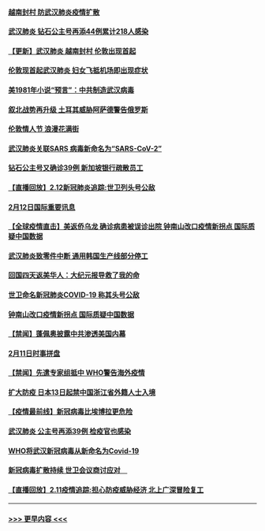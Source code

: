 #### [越南封村 防武汉肺炎疫情扩散](../pages/prog202/a102776214.md?t=02131522) 
#### [武汉肺炎 钻石公主号再添44例累计218人感染](../pages/prog202/a102776089.md?t=02131522) 
#### [【更新】武汉肺炎 越南封村 伦敦出现首起](../pages/prog202/a102770740.md?t=02131522) 
#### [伦敦现首起武汉肺炎 妇女飞抵机场即出现症状](../pages/prog202/a102776031.md?t=02131522) 
#### [美1981年小说“预言”：中共制造武汉病毒](../pages/prog202/a102775980.md?t=02131522) 
#### [叙北战势再升级 土耳其威胁阿萨德警告俄罗斯](../pages/prog202/a102775904.md?t=02131522) 
#### [伦敦情人节 浪漫花满街](../pages/prog202/a102775786.md?t=02131522) 
#### [武汉肺炎关联SARS 病毒新命名为“SARS-CoV-2”](../pages/prog202/a102775719.md?t=02131522) 
#### [钻石公主号又确诊39例 新加坡银行疏散员工](../pages/prog202/a102775691.md?t=02131522) 
#### [【直播回放】2.12新冠肺炎追踪:世卫列头号公敌](../pages/prog202/a102775541.md?t=02131522) 
#### [2月12日国际重要讯息](../pages/prog202/a102775437.md?t=02131522) 
#### [【全球疫情直击】美返侨乌龙 确诊病患被误诊出院 钟南山改口疫情新拐点 国际质疑中国数据](../pages/prog202/a102775378.md?t=02131522) 
#### [武汉肺炎致零件中断 通用韩国生产线部分停工](../pages/prog202/a102775365.md?t=02131522) 
#### [回国四天返美华人：大纪元报导救了我的命](../pages/prog202/a102775342.md?t=02131522) 
#### [世卫命名新冠肺炎COVID-19 称其头号公敌](../pages/prog202/a102775196.md?t=02131522) 
#### [钟南山改口疫情新拐点 国际质疑中国数据](../pages/prog202/a102775178.md?t=02131522) 
#### [【禁闻】蓬佩奥披露中共渗透美国内幕](../pages/prog202/a102775129.md?t=02131522) 
#### [2月11日时事拼盘](../pages/prog202/a102775140.md?t=02131522) 
#### [【禁闻】先遣专家组抵中 WHO警告海外疫情](../pages/prog202/a102775112.md?t=02131522) 
#### [扩大防疫 日本13日起禁中国浙江省外籍人士入境](../pages/prog202/a102775051.md?t=02131522) 
#### [【疫情最前线】新冠病毒比埃博拉更危险](../pages/prog202/a102775043.md?t=02131522) 
#### [武汉肺炎 公主号再添39例 检疫官也感染](../pages/prog202/a102775031.md?t=02131522) 
#### [WHO将武汉新冠病毒从新命名为Covid-19](../pages/prog202/a102774891.md?t=02131522) 
#### [新冠病毒扩散持续 世卫会议商讨应对　](../pages/prog202/a102774850.md?t=02131522) 
#### [【直播回放】2.11疫情追踪:担心防疫威胁经济 北上广深冒险复工](../pages/prog202/a102774741.md?t=02131522) 

----
#### [ >>> 更早内容 <<< ](../indexes/prog202-earlier.md)
